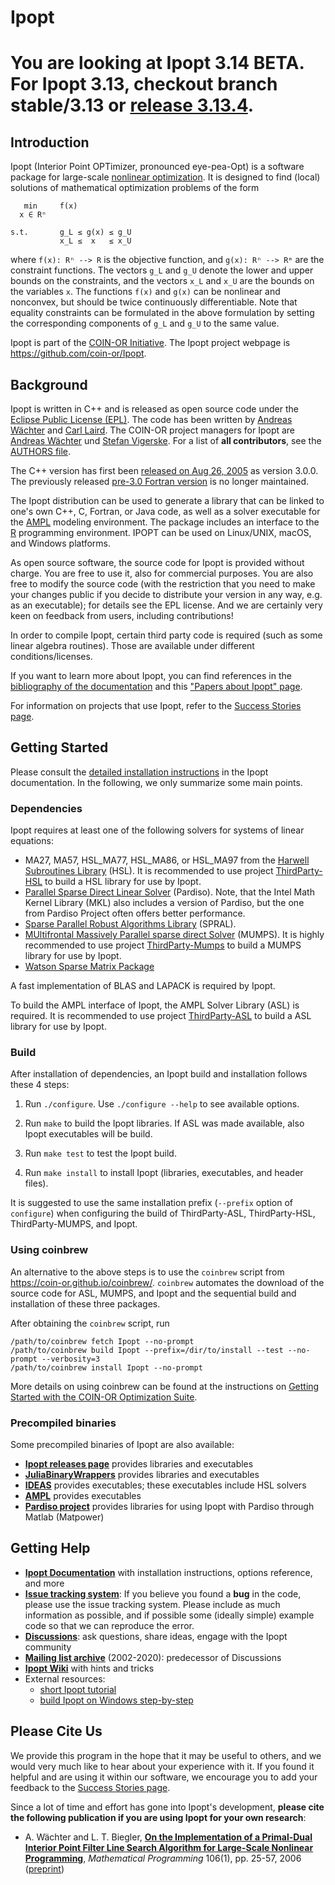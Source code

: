Ipopt
=====

# You are looking at **Ipopt 3.14 BETA**. For Ipopt 3.13, checkout branch stable/3.13 or [release 3.13.4](https://github.com/coin-or/Ipopt/releases/tag/releases/3.13.4).

Introduction
------------

Ipopt (Interior Point OPTimizer, pronounced eye-pea-Opt) is a software package for large-scale [nonlinear optimization](http://wiki.mcs.anl.gov/NEOS/index.php/Nonlinear_Programming_FAQ).
It is designed to find (local) solutions of mathematical optimization problems of the form

```
   min     f(x)
  x ∈ Rⁿ

s.t.       g_L ≤ g(x) ≤ g_U
           x_L ≤  x   ≤ x_U
```
where ```f(x): Rⁿ --> R``` is the objective function, and ```g(x): Rⁿ --> Rᵐ```
are the constraint functions.  The vectors `g_L` and `g_U` denote the lower and upper bounds on the constraints, and the vectors `x_L` and `x_U` are the bounds on the variables `x`.
The functions `f(x)` and `g(x)` can be nonlinear and nonconvex, but should be twice continuously differentiable.
Note that equality constraints can be formulated in the above formulation by setting the corresponding components of `g_L` and `g_U` to the same value.

Ipopt is part of the [COIN-OR Initiative](http://www.coin-or.org).
The Ipopt project webpage is <https://github.com/coin-or/Ipopt>.


Background
----------

Ipopt is written in C++ and is released as open source code under the [Eclipse Public License (EPL)](LICENSE).
The code has been written by [Andreas Wächter](http://www.mccormick.northwestern.edu/directory/profiles/Andreas-Waechter.html) and [Carl Laird](http://allthingsoptimal.com/biography/).
The COIN-OR project managers for Ipopt are [Andreas Wächter](http://users.iems.northwestern.edu/~andreasw) und [Stefan Vigerske](https://www.gams.com/~stefan).
For a list of **all contributors**, see the [AUTHORS file](AUTHORS).

The C++ version has first been [released on Aug 26, 2005](http://list.coin-or.org/pipermail/ipopt/2005-August/000331.html) as version 3.0.0.
The previously released [pre-3.0 Fortran version](https://github.com/coin-or/Ipopt/tree/stable/2.3) is no longer maintained.


The Ipopt distribution can be used to generate a library that can be linked to one's own C++, C, Fortran, or Java code, as well as a solver executable for the [AMPL](http://www.ampl.com) modeling environment.
The package includes an interface to the [R](http://www.r-project.org/) programming environment.
IPOPT can be used on Linux/UNIX, macOS, and Windows platforms.

As open source software, the source code for Ipopt is provided without charge.
You are free to use it, also for commercial purposes.
You are also free to modify the source code (with the restriction that you need to make your changes public if you decide to distribute your version in any way, e.g. as an executable); for details see the EPL license.
And we are certainly very keen on feedback from users, including contributions!

In order to compile Ipopt, certain third party code is required (such as some linear algebra routines).
Those are available under different conditions/licenses.

If you want to learn more about Ipopt, you can find references in the [bibliography of the documentation](https://coin-or.github.io/Ipopt/citelist.html) and this ["Papers about Ipopt" page](https://github.com/coin-or/Ipopt/wiki/IpoptPapers).

For information on projects that use Ipopt, refer to the [Success Stories page](https://github.com/coin-or/Ipopt/wiki/SuccessStories).


Getting Started
---------------

Please consult the [detailed installation instructions](https://coin-or.github.io/Ipopt/INSTALL.html)
in the Ipopt documentation. In the following, we only summarize some main points.

### Dependencies

Ipopt requires at least one of the following solvers for systems of linear equations:
- MA27, MA57, HSL_MA77, HSL_MA86, or HSL_MA97 from the [Harwell Subroutines Library](http://hsl.rl.ac.uk) (HSL).
  It is recommended to use project [ThirdParty-HSL](https://github.com/coin-or-tools/ThirdParty-HSL) to build a HSL library for use by Ipopt.
- [Parallel Sparse Direct Linear Solver](http://www.pardiso-project.org) (Pardiso).
  Note, that the Intel Math Kernel Library (MKL) also includes a version of Pardiso, but the one from Pardiso Project often offers better performance.
- [Sparse Parallel Robust Algorithms Library](https://github.com/ralna/spral) (SPRAL).
- [MUltifrontal Massively Parallel sparse direct Solver](http://mumps.enseeiht.fr/) (MUMPS).
  It is highly recommended to use project [ThirdParty-Mumps](https://github.com/coin-or-tools/ThirdParty-Mumps) to build a MUMPS library for use by Ipopt.
- [Watson Sparse Matrix Package](http://www.research.ibm.com/projects/wsmp)

A fast implementation of BLAS and LAPACK is required by Ipopt.

To build the AMPL interface of Ipopt, the AMPL Solver Library (ASL) is required.
It is recommended to use project [ThirdParty-ASL](https://github.com/coin-or-tools/ThirdParty-ASL) to build a ASL library for use by Ipopt.

### Build

After installation of dependencies, an Ipopt build and installation follows these 4 steps:

1. Run `./configure`. Use `./configure --help` to see available options.

2. Run `make` to build the Ipopt libraries. If ASL was made available, also Ipopt executables will be build.

3. Run `make test` to test the Ipopt build.

4. Run `make install` to install Ipopt (libraries, executables, and header files).

It is suggested to use the same installation prefix (`--prefix` option of `configure`)
when configuring the build of ThirdParty-ASL, ThirdParty-HSL, ThirdParty-MUMPS, and Ipopt.

### Using coinbrew

An alternative to the above steps is to use the `coinbrew` script from
https://coin-or.github.io/coinbrew/.
`coinbrew` automates the download of the source code for ASL, MUMPS, and Ipopt
and the sequential build and installation of these three packages.

After obtaining the `coinbrew` script, run

    /path/to/coinbrew fetch Ipopt --no-prompt
    /path/to/coinbrew build Ipopt --prefix=/dir/to/install --test --no-prompt --verbosity=3
    /path/to/coinbrew install Ipopt --no-prompt

More details on using coinbrew can be found at the instructions on
[Getting Started with the COIN-OR Optimization Suite](https://coin-or.github.io/user_introduction).

### Precompiled binaries

Some precompiled binaries of Ipopt are also available:

- **[Ipopt releases page](https://github.com/coin-or/Ipopt/releases)** provides libraries and executables
- **[JuliaBinaryWrappers](https://github.com/JuliaBinaryWrappers/Ipopt_jll.jl/releases)** provides libraries and executables
- **[IDEAS](https://github.com/IDAES/idaes-ext/releases)** provides executables; these executables include HSL solvers
- **[AMPL](http://ampl.com/products/solvers/open-source/#ipopt)** provides executables
- **[Pardiso project](https://pardiso-project.org/index.html#binaries)** provides libraries for using Ipopt with Pardiso through Matlab (Matpower)

Getting Help
------------

 * **[Ipopt Documentation](https://coin-or.github.io/Ipopt/)** with installation instructions, options reference, and more
 * **[Issue tracking system](https://github.com/coin-or/Ipopt/issues/)**: If you believe you found a **bug** in the code, please use the issue tracking system.
   Please include as much information as possible, and if possible some (ideally simple) example code so that we can reproduce the error.
 * **[Discussions](https://github.com/coin-or/Ipopt/discussions)**: ask questions, share ideas, engage with the Ipopt community
 * **[Mailing list archive](http://list.coin-or.org/pipermail/ipopt/)** (2002-2020): predecessor of Discussions
 * **[Ipopt Wiki](https://github.com/coin-or/Ipopt/wiki)** with hints and tricks
 * External resources:
   * [short Ipopt tutorial](http://drops.dagstuhl.de/volltexte/2009/2089/pdf/09061.WaechterAndreas.Paper.2089.pdf)
   * [build Ipopt on Windows step-by-step](https://github.com/Ishanki/IPOPT-Installation-on-Windows-10)

Please Cite Us
--------------

We provide this program in the hope that it may be useful to others, and we would very much like to hear about your experience with it.
If you found it helpful and are using it within our software, we encourage you to add your feedback to the [Success Stories page](https://github.com/coin-or/Ipopt/wiki/SuccessStories).

Since a lot of time and effort has gone into Ipopt's development, **please cite the following publication if you are using Ipopt for your own research**:

* A. Wächter and L. T. Biegler, **[On the Implementation of a Primal-Dual Interior Point Filter Line Search Algorithm for Large-Scale Nonlinear Programming](http://dx.doi.org/10.1007/s10107-004-0559-y)**, _Mathematical Programming_ 106(1), pp. 25-57, 2006
  ([preprint](http://www.optimization-online.org/DB_HTML/2004/03/836.html))

